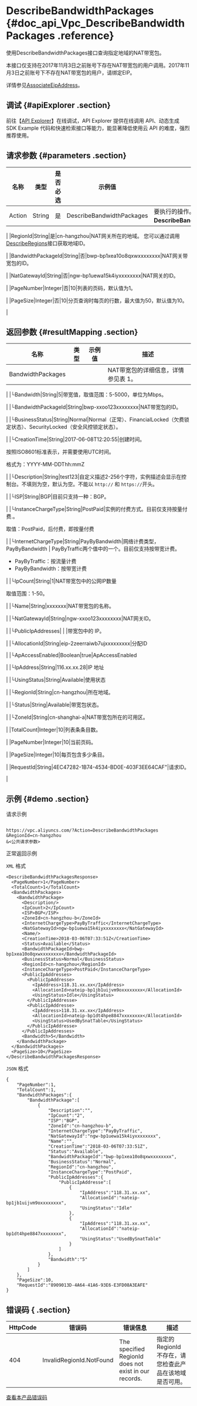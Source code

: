 # DescribeBandwidthPackages {#doc_api_Vpc_DescribeBandwidthPackages .reference}

使用DescribeBandwidthPackages接口查询指定地域的NAT带宽包。

本接口仅支持在2017年11月3日之前账号下存在NAT带宽包的用户调用。2017年11月3日之前账号下不存在NAT带宽包的用户，请绑定EIP。

详情参见[AssociateEipAddress](~~36017~~)。

## 调试 {#apiExplorer .section}

前往【[API Explorer](https://api.aliyun.com/#product=Vpc&api=DescribeBandwidthPackages)】在线调试，API Explorer 提供在线调用 API、动态生成 SDK Example 代码和快速检索接口等能力，能显著降低使用云 API 的难度，强烈推荐使用。

## 请求参数 {#parameters .section}

|名称|类型|是否必选|示例值|描述|
|--|--|----|---|--|
|Action|String|是|DescribeBandwidthPackages|要执行的操作。 取值：**DescribeBandwidthPackages**。

 |
|RegionId|String|是|cn-hangzhou|NAT网关所在的地域。 您可以通过调用[DescribeRegions](~~36063~~)接口获取地域ID。

 |
|BandwidthPackageId|String|否|bwp-bp1xea10o8qxwxxxxxxxx|NAT网关带宽包的ID。

 |
|NatGatewayId|String|否|ngw-bp1uewa15k4iyxxxxxxxx|NAT网关的ID。

 |
|PageNumber|Integer|否|10|列表的页码，默认值为1。

 |
|PageSize|Integer|否|10|分页查询时每页的行数，最大值为50，默认值为10。

 |

## 返回参数 {#resultMapping .section}

|名称|类型|示例值|描述|
|--|--|---|--|
|BandwidthPackages| | |NAT带宽包的详细信息，详情参见表 1。

 |
|└Bandwidth|String|5|带宽值，取值范围：5-5000，单位为Mbps。

 |
|└BandwidthPackageId|String|bwp-xxoo123xxxxxxxx|NAT带宽包的ID。

 |
|└BusinessStatus|String|Normal|Normal（正常）、FinancialLocked（欠费锁定状态）、SecurityLocked（安全风控锁定状态）。

 |
|└CreationTime|String|2017-06-08T12:20:55|创建时间。

 按照ISO8601标准表示，并需要使用UTC时间。

 格式为：YYYY-MM-DDThh:mmZ

 |
|└Description|String|test123|自定义描述2-256个字符，实例描述会显示在控制台。不填则为空，默认为空。不能以 `http://` 和 `https://`开头。

 |
|└ISP|String|BGP|目前只支持一种：BGP。

 |
|└InstanceChargeType|String|PostPaid|实例的付费方式。目前仅支持按量付费.。

 取值：PostPaid，后付费，即按量付费

 |
|└InternetChargeType|String|PayByBandwidth|网络计费类型，PayByBandwidth | PayByTraffic两个值中的一个。目前仅支持按带宽计费。

 -   PayByTraffic：按流量计费
-   PayByBandwidth：按带宽计费

 |
|└IpCount|String|1|NAT带宽包中的公网IP数量

 取值范围：1-50。

 |
|└Name|String|xxxxxxx|NAT带宽包的名称。

 |
|└NatGatewayId|String|ngw-xxoo123xxxxxxxx|NAT网关ID。

 |
|└PublicIpAddresses| | |带宽包中的 IP。

 |
|└AllocationId|String|eip-2zeerraiwb7ujxxxxxxxxx|分配ID

 |
|└ApAccessEnabled|Boolean|true|ApAccessEnabled

 |
|└IpAddress|String|116.xx.xx.28|IP 地址

 |
|└UsingStatus|String|Available|使用状态

 |
|└RegionId|String|cn-hangzhou|所在地域。

 |
|└Status|String|Available|带宽包状态。

 |
|└ZoneId|String|cn-shanghai-a|NAT带宽包所在的可用区。

 |
|TotalCount|Integer|10|列表条条目数。

 |
|PageNumber|Integer|10|当前页码。

 |
|PageSize|Integer|10|每页包含多少条目。

 |
|RequestId|String|4EC47282-1B74-4534-BD0E-403F3EE64CAF"|请求ID。

 |

## 示例 {#demo .section}

请求示例

``` {#request_demo}

https://vpc.aliyuncs.com/?Action=DescribeBandwidthPackages
&RegionId=cn-hangzhou
&<公共请求参数>

```

正常返回示例

`XML` 格式

``` {#xml_return_success_demo}
<DescribeBandwidthPackagesResponse>
  <PageNumber>1</PageNumber>
  <TotalCount>1</TotalCount>
  <BandwidthPackages>
    <BandwidthPackage>
      <Description/>
      <IpCount>2</IpCount>
      <ISP>BGP</ISP>
      <ZoneId>cn-hangzhou-b</ZoneId>
      <InternetChargeType>PayByTraffic</InternetChargeType>
      <NatGatewayId>ngw-bp1uewa15k4iyxxxxxxxx</NatGatewayId>
      <Name/>
      <CreationTime>2018-03-06T07:33:51Z</CreationTime>
      <Status>Available</Status>
      <BandwidthPackageId>bwp-bp1xea10o8qxwxxxxxxxx</BandwidthPackageId>
      <BusinessStatus>Normal</BusinessStatus>
      <RegionId>cn-hangzhou</RegionId>
      <InstanceChargeType>PostPaid</InstanceChargeType>
      <PublicIpAddresses>
        <PublicIpAddresse>
          <IpAddress>118.31.xx.xx</IpAddress>
          <AllocationId>nateip-bp1jb1uijvm9oxxxxxxxx</AllocationId>
          <UsingStatus>Idle</UsingStatus>
        </PublicIpAddresse>
        <PublicIpAddresse>
          <IpAddress>118.31.xx.xx</IpAddress>
          <AllocationId>nateip-bp1dt4hpe8847xxxxxxxx</AllocationId>
          <UsingStatus>UsedBySnatTable</UsingStatus>
        </PublicIpAddresse>
      </PublicIpAddresses>
      <Bandwidth>5</Bandwidth>
    </BandwidthPackage>
  </BandwidthPackages>
  <PageSize>10</PageSize>
</DescribeBandwidthPackagesResponse>

```

`JSON` 格式

``` {#json_return_success_demo}
{
	"PageNumber":1,
	"TotalCount":1,
	"BandwidthPackages":{
		"BandwidthPackage":[
			{
				"Description":"",
				"IpCount":"2",
				"ISP":"BGP",
				"ZoneId":"cn-hangzhou-b",
				"InternetChargeType":"PayByTraffic",
				"NatGatewayId":"ngw-bp1uewa15k4iyxxxxxxxx",
				"Name":"",
				"CreationTime":"2018-03-06T07:33:51Z",
				"Status":"Available",
				"BandwidthPackageId":"bwp-bp1xea10o8qxwxxxxxxxx",
				"BusinessStatus":"Normal",
				"RegionId":"cn-hangzhou",
				"InstanceChargeType":"PostPaid",
				"PublicIpAddresses":{
					"PublicIpAddresse":[
						{
							"IpAddress":"118.31.xx.xx",
							"AllocationId":"nateip-bp1jb1uijvm9oxxxxxxxx",
							"UsingStatus":"Idle"
						},
						{
							"IpAddress":"118.31.xx.xx",
							"AllocationId":"nateip-bp1dt4hpe8847xxxxxxxx",
							"UsingStatus":"UsedBySnatTable"
						}
					]
				},
				"Bandwidth":"5"
			}
		]
	},
	"PageSize":10,
	"RequestId":"8909013D-4A64-41A6-93E6-E3FD08A3EAFE"
}
```

## 错误码 { .section}

|HttpCode|错误码|错误信息|描述|
|--------|---|----|--|
|404|InvalidRegionId.NotFound|The specified RegionId does not exist in our records.|指定的 RegionId 不存在，请您检查此产品在该地域是否可用。|

[查看本产品错误码](https://error-center.aliyun.com/status/product/Vpc)

